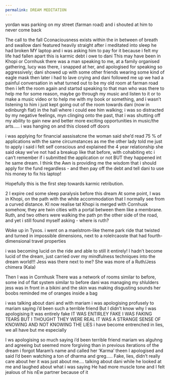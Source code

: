 ```yaml
---
permalink: DREAM MEDITATION
---
```

yordan was parking on my street (farman road) and i shouted at him to never come back 

The call to the fall 
Cconaciousness exists within the in between of breath and swallow 
dani featured heavily straight after i meditated into sleep 
he had broken MY laptop and i was asking him to pay for it 
because i felt my life had fallen apart 
this is karmic debt i owe to dani 
This may have been in Khopi or Cornhusk 
there was a man speaking to me, at a family organised gathering, lucy was there, i snapped at her, and apologised for speaking so aggressively; dani showed up with some other friends wearing some kind of eagle mask 
then later i had to lave crying and dani followed me up 
we had a painful conversation in what turned out to be my old room at farman road 
then i left the room again and startsd speaking to that man who was there to help me for some reason, maybe go through my music and listen to it or to make a music video or to help me with my book or something, and i wasn’t listening to him i just kept going out of the room towards dani (now in edinburgh flat) in the hall where i could eee him walking; i was so distracted by my negative feelings, myn clinging onto the past, that i was shutting off my ability to gain new and better more exciting opportunities in music/the arts….. i was hanging on and this closed off doors 

i was applying for financial aassisatcne 
the woman said she’d read 75 % of applications with the same circumstances as me 
the other lady told me just to apply 
i said i felt self conscious 
and explained the 4 year relationship 
she said okay we’ve not had a breakup like that before, with cohabiting etc
i can’t remember if i submitted the application or not BUT they happened int he same dream. I think the Awn is providing me the wisdom that i should apply for the fund regardless - and then pay off the debt and tell dani to use his money to fix his laptop!

Hopefully this is the first step towards karmic retribution. 

2
I expire ced some sleep paralysis before this dream 
At some point, I was in Khopi, on the path with the white accommodation that I normally see from a curved distance. KI now realise tat Khopi is merged with Cornhusk somehow, they are twin cities with a portal between them like a membrane. Ruth, and two others were walking the path pn the other side of the road, and yet i still found myself asking - where is ruth? 


Woke up in Tyxos. i went on a maelstrom-like theme park ride that twisted and turned in impossible dimensions, next to a rolelrcaoste that had fourth-dimensional travel properties 

i was becoming lucid on the ride and able to still it entirely! 
I hadn’t become lucid of the dream, just carried over my mindfulness techniques into the dream world!!! 
Jess was there next to me? She was more of a Ruth/Jess chimera (Kala) 


Then I was in Cornhusk
There was a network of rooms similar to before, some ind of flat system similar to before
dani was managing my shlulders 
jess was in front in a bikini and the skin was making disgusting sounds 
her boobs reminded me of oranges inside a bag 


i was talking about dani and with mariam 
i was apologising profusely to mariam saying i’d been such a terrible friend 
But I didn’t know why I was apologising 
It was entirely fake 
IT WAS ENTIRLEY FAKE 
I WAS FAKING TEARS 
BUT I THOUGHT THEY WERE REAL 
IT WAS A STRANGE SENSE OF KNOWING AND NOT KNOWING THE LIES 
i have become entrenched in lies, we all have but me especially 

I ws apologising so much saying i’d been terrible friend mariam ws alguhng and agreeing but seemed more forgiving than in previous iterations of the dream 
i forgot Maram’s name and called her ‘Karma’ theen I apologised and said I’d been watching a ton of dharma and greg….. Fake, lies, didn’t really care about her it was just about me…. 
talking about dani while he looked at me and laughed about what i was saying 
He had more muscle tone and I felt jealous of his nEw partner because of it